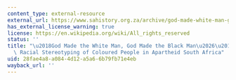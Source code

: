 ```yaml
---
content_type: external-resource
external_url: https://www.sahistory.org.za/archive/god-made-white-man-god-made-black-man-popular-racial-stereotyping-coloured-people-apartheid
has_external_license_warning: true
license: https://en.wikipedia.org/wiki/All_rights_reserved
status: ''
title: "\u2018God Made the White Man, God Made the Black Man\u2026\u2019: Popular\
  \ Racial Stereotyping of Coloured People in Apartheid South Africa"
uid: 28fae4a8-a084-4d12-a5a6-6b79fb71e4eb
wayback_url: ''
---
```


